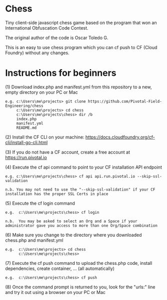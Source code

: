 # Chess
Tiny client-side javascript chess game based on the program that won an International Obfuscation Code Contest. 

The original author of the code is Oscar Toledo G.

This is an easy to use chess program which you can cf push to CF (Cloud Foundry) without any changes.

# Instructions for beginners
(1) Download index.php and manifest.yml from this repository to a new, empty directory on your PC or Mac

    e.g. c:\Users\me\projects> git clone https://github.com/Pivotal-Field-Engineering/chess
         c:\Users\me\projects> cd chess
         c:\Users\me\projects\chess> dir /b
         index.php
         manifest.yml
         README.md
         
(2) Install the CF CLI on your machine: https://docs.cloudfoundry.org/cf-cli/install-go-cli.html

(3) If you do not have a CF account, create a free account at https://run.pivotal.io

(4) Execute the cf api command to point to your CF installation API endpoint

    e.g. c:\Users\me\projects\chess> cf api api.run.pivotal.io --skip-ssl-validation
    
    n.b. You may not need to use the "--skip-ssl-validation" if your CF installation has the proper SSL Certs in place

(5) Execute the cf login command 
    
    e.g.  c:\Users\me\projects\chess> cf login
    
    n.b.  You may be asked to select an Org and a Space if your administrator gave you access to more than one Org/Space combination

(6) Make sure you change to the directory where you downloaded chess.php and manifest.yml

    e.g.  c:\Users\me\projects> cd chess
          c:\Users\me\projects\chess> 

(7) Execute the cf push command to upload the chess.php code, install dependencies, create container, ... (all automatically)

    e.g.  c:\Users\me\projects\chess> cf push

(8) Once the command prompt is returned to you, look for the "urls:" line and try it out using a browser on your PC or Mac

